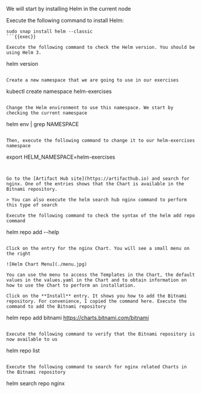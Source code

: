 We will start by installing Helm in the current node

Execute the following command to install Helm:

```
sudo snap install helm --classic
```{{exec}}

Execute the following command to check the Helm version. You should be using Helm 3.

```
helm version
```{{exec}}

Create a new namespace that we are going to use in our exercises

```
kubectl create namespace helm-exercises
```{{exec}}

Change the Helm environment to use this namespace. We start by checking the current namespace

```
helm env | grep NAMESPACE
```{{exec}}

Then, execute the following command to change it to our helm-exercises namespace

```
export HELM_NAMESPACE=helm-exercises
```{{exec}}


Go to the [Artifact Hub site](https://artifacthub.io) and search for nginx. One of the entries shows that the Chart is available in the Bitnami repository. 

> You can also execute the helm search hub nginx command to perform this type of search

Execute the following command to check the syntax of the helm add repo command

```
helm repo add --help
```{{exec}}

Click on the entry for the nginx Chart. You will see a small menu on the right

![Helm Chart Menu](./menu.jpg)

You can use the menu to access the Templates in the Chart, the default values in the values.yaml in the Chart and to obtain information on how to use the Chart to perform an installation. 

Click on the **Install** entry. It shows you how to add the Bitnami repository. For convenience, I copied the command here. Execute the command to add the Bitnami repository

```
helm repo add bitnami https://charts.bitnami.com/bitnami
```{{exec}}

Execute the following command to verify that the Bitnami repository is now available to us

```
helm repo list
```{{exec}}

Execute the following command to search for nginx related Charts in the Bitnami repository

```
helm search repo nginx
```{{exec}}

